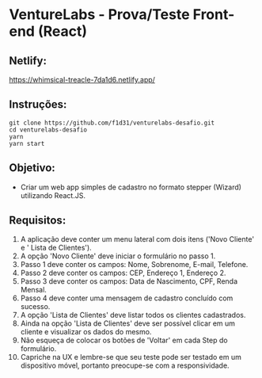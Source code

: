 # VentureLabs - Prova/Teste Front-end (React)

## Netlify:
<a href="https://whimsical-treacle-7da1d6.netlify.app/" target="_blank">https://whimsical-treacle-7da1d6.netlify.app/</a>

## Instruções:
```
git clone https://github.com/f1d31/venturelabs-desafio.git
cd venturelabs-desafio
yarn
yarn start
```

## Objetivo:

- Criar um web app simples de cadastro no formato stepper (Wizard) utilizando React.JS.

## Requisitos:

1. A aplicação deve conter um menu lateral com dois itens ('Novo Cliente' e ' Lista de Clientes').
2. A opção 'Novo Cliente' deve iniciar o formulário no passo 1.
3. Passo 1 deve conter os campos: Nome, Sobrenome, E-mail, Telefone.
4. Passo 2 deve conter os campos: CEP, Endereço 1, Endereço 2.
5. Passo 3 deve conter os campos: Data de Nascimento, CPF, Renda Mensal.
6. Passo 4 deve conter uma mensagem de cadastro concluído com sucesso.
7. A opção 'Lista de Clientes' deve listar todos os clientes cadastrados.
8. Ainda na opção 'Lista de Clientes' deve ser possível clicar em um cliente e visualizar os dados do mesmo.
9. Não esqueça de colocar os botões de 'Voltar' em cada Step do formulário.
10. Capriche na UX e lembre-se que seu teste pode ser testado em um dispositivo móvel, portanto preocupe-se com a responsividade.